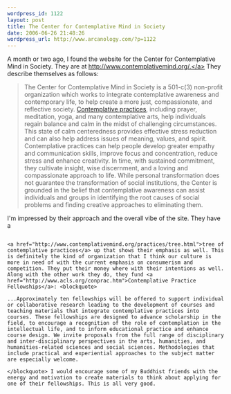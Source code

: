 ```yaml
--- 
wordpress_id: 1122
layout: post
title: The Center for Contemplative Mind in Society
date: 2006-06-26 21:48:26
wordpress_url: http://www.arcanology.com/?p=1122
---
```

A month or two ago, I found the website for the Center for Contemplative Mind in Society. They are at <a href="http://www.contemplativemind.org/">http://www.contemplativemind.org/.</a> They describe themselves as follows: <blockquote>
                                                                                                                                                                                                                                                                                                                                                                                                                                                                                                                                                                                                                                                                                                                                                                                                            The Center for Contemplative Mind in Society is a 501-c(3) non-profit organization which works to integrate contemplative awareness and contemporary life, to help create a more just, compassionate, and reflective society. <a href="http://www.contemplativemind.org/practices/">Contemplative practices</a>, including prayer, meditation, yoga, and many contemplative arts, help individuals regain balance and calm in the midst of challenging circumstances. This state of calm centeredness provides effective stress reduction and can also help address issues of meaning, values, and spirit. Contemplative practices can help people develop greater empathy and communication skills, improve focus and concentration, reduce stress and enhance creativity. In time, with sustained commitment, they cultivate insight, wise discernment, and a loving and compassionate approach to life. While personal transformation does not guarantee the transformation of social institutions, the Center is grounded in the belief that contemplative awareness can assist individuals and groups in identifying the root causes of social problems and finding creative approaches to eliminating them.
                                                                                                                                                                                                                                                                                                                                                                                                                                                                                                                                                                                                                                                                                                                                                                                                          </blockquote> I'm impressed by their approach and the overall vibe of the site. They have a 
                                                                                                                                                                                                                                                                                                                                                                                                                                                                                                                                                                                                                                                                                                                                                                                                          
                                                                                                                                                                                                                                                                                                                                                                                                                                                                                                                                                                                                                                                                                                                                                                                                          <a href="http://www.contemplativemind.org/practices/tree.html">tree of contemplative practices</a> up that shows their emphasis as well. This is definitely the kind of organization that I think our culture is more in need of with the current emphasis on consumerism and competition. They put their money where with their intentions as well. Along with the other work they do, they fund <a href="http://www.acls.org/conprac.htm">Contemplative Practice Fellowships</a>: <blockquote>
                                                                                                                                                                                                                                                                                                                                                                                                                                                                                                                                                                                                                                                                                                                                                                                                            ...Approximately ten fellowships will be offered to support individual or collaborative research leading to the development of courses and teaching materials that integrate contemplative practices into courses. These fellowships are designed to advance scholarship in the field, to encourage a recognition of the role of contemplation in the intellectual life, and to inform educational practice and enhance course design. We invite proposals from the full range of disciplinary and inter-disciplinary perspectives in the arts, humanities, and humanities-related sciences and social sciences. Methodologies that include practical and experiential approaches to the subject matter are especially welcome.
                                                                                                                                                                                                                                                                                                                                                                                                                                                                                                                                                                                                                                                                                                                                                                                                          </blockquote> I would encourage some of my Buddhist friends with the energy and motivation to create materials to think about applying for one of their fellowships. This is all very good.